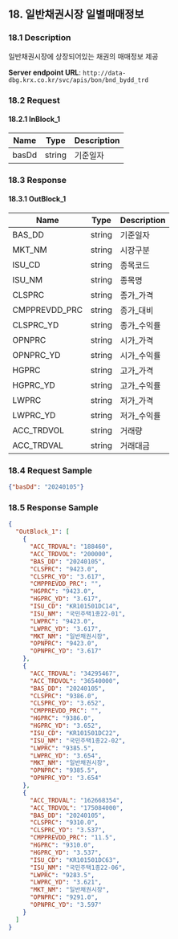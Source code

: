 ## 18. 일반채권시장 일별매매정보

### 18.1 Description
일반채권시장에 상장되어있는 채권의 매매정보 제공

**Server endpoint URL**: `http://data-dbg.krx.co.kr/svc/apis/bon/bnd_bydd_trd`

### 18.2 Request

#### 18.2.1 InBlock_1
| Name   | Type   | Description |
|--------|--------|-------------|
| basDd  | string | 기준일자    |

### 18.3 Response

#### 18.3.1 OutBlock_1
| Name            | Type   | Description    |
|-----------------|--------|----------------|
| BAS_DD          | string | 기준일자       |
| MKT_NM          | string | 시장구분       |
| ISU_CD          | string | 종목코드       |
| ISU_NM          | string | 종목명         |
| CLSPRC          | string | 종가_가격      |
| CMPPREVDD_PRC   | string | 종가_대비      |
| CLSPRC_YD       | string | 종가_수익률    |
| OPNPRC          | string | 시가_가격      |
| OPNPRC_YD       | string | 시가_수익률    |
| HGPRC           | string | 고가_가격      |
| HGPRC_YD        | string | 고가_수익률    |
| LWPRC           | string | 저가_가격      |
| LWPRC_YD        | string | 저가_수익률    |
| ACC_TRDVOL      | string | 거래량         |
| ACC_TRDVAL      | string | 거래대금       |

### 18.4 Request Sample
```json
{"basDd": "20240105"}
```

### 18.5 Response Sample
```json
{
  "OutBlock_1": [
    {
      "ACC_TRDVAL": "188460",
      "ACC_TRDVOL": "200000",
      "BAS_DD": "20240105",
      "CLSPRC": "9423.0",
      "CLSPRC_YD": "3.617",
      "CMPPREVDD_PRC": "",
      "HGPRC": "9423.0",
      "HGPRC_YD": "3.617",
      "ISU_CD": "KR101501DC14",
      "ISU_NM": "국민주택1종22-01",
      "LWPRC": "9423.0",
      "LWPRC_YD": "3.617",
      "MKT_NM": "일반채권시장",
      "OPNPRC": "9423.0",
      "OPNPRC_YD": "3.617"
    },
    {
      "ACC_TRDVAL": "34295467",
      "ACC_TRDVOL": "36540000",
      "BAS_DD": "20240105",
      "CLSPRC": "9386.0",
      "CLSPRC_YD": "3.652",
      "CMPPREVDD_PRC": "",
      "HGPRC": "9386.0",
      "HGPRC_YD": "3.652",
      "ISU_CD": "KR101501DC22",
      "ISU_NM": "국민주택1종22-02",
      "LWPRC": "9385.5",
      "LWPRC_YD": "3.654",
      "MKT_NM": "일반채권시장",
      "OPNPRC": "9385.5",
      "OPNPRC_YD": "3.654"
    },
    {
      "ACC_TRDVAL": "162668354",
      "ACC_TRDVOL": "175084000",
      "BAS_DD": "20240105",
      "CLSPRC": "9310.0",
      "CLSPRC_YD": "3.537",
      "CMPPREVDD_PRC": "11.5",
      "HGPRC": "9310.0",
      "HGPRC_YD": "3.537",
      "ISU_CD": "KR101501DC63",
      "ISU_NM": "국민주택1종22-06",
      "LWPRC": "9283.5",
      "LWPRC_YD": "3.621",
      "MKT_NM": "일반채권시장",
      "OPNPRC": "9291.0",
      "OPNPRC_YD": "3.597"
    }
  ]
}
```

